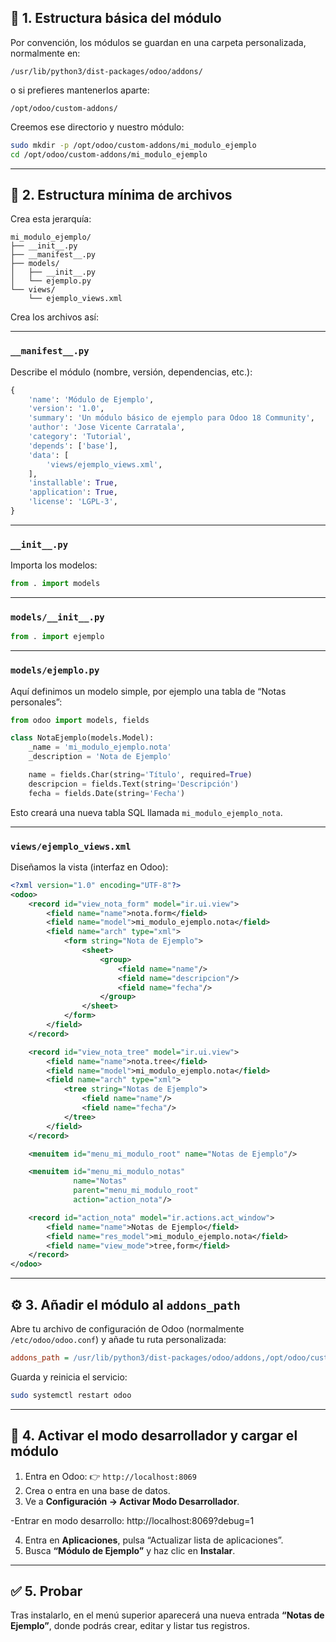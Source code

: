 

## 🧱 1. Estructura básica del módulo

Por convención, los módulos se guardan en una carpeta personalizada, normalmente en:

```
/usr/lib/python3/dist-packages/odoo/addons/
```

o si prefieres mantenerlos aparte:

```
/opt/odoo/custom-addons/
```

Creemos ese directorio y nuestro módulo:

```bash
sudo mkdir -p /opt/odoo/custom-addons/mi_modulo_ejemplo
cd /opt/odoo/custom-addons/mi_modulo_ejemplo
```

---

## 📁 2. Estructura mínima de archivos

Crea esta jerarquía:

```
mi_modulo_ejemplo/
├── __init__.py
├── __manifest__.py
├── models/
│   ├── __init__.py
│   └── ejemplo.py
└── views/
    └── ejemplo_views.xml
```

Crea los archivos así:

---

### **`__manifest__.py`**

Describe el módulo (nombre, versión, dependencias, etc.):

```python
{
    'name': 'Módulo de Ejemplo',
    'version': '1.0',
    'summary': 'Un módulo básico de ejemplo para Odoo 18 Community',
    'author': 'Jose Vicente Carratala',
    'category': 'Tutorial',
    'depends': ['base'],
    'data': [
        'views/ejemplo_views.xml',
    ],
    'installable': True,
    'application': True,
    'license': 'LGPL-3',
}
```

---

### **`__init__.py`**

Importa los modelos:

```python
from . import models
```

---

### **`models/__init__.py`**

```python
from . import ejemplo
```

---

### **`models/ejemplo.py`**

Aquí definimos un modelo simple, por ejemplo una tabla de “Notas personales”:

```python
from odoo import models, fields

class NotaEjemplo(models.Model):
    _name = 'mi_modulo_ejemplo.nota'
    _description = 'Nota de Ejemplo'

    name = fields.Char(string='Título', required=True)
    descripcion = fields.Text(string='Descripción')
    fecha = fields.Date(string='Fecha')
```

Esto creará una nueva tabla SQL llamada `mi_modulo_ejemplo_nota`.

---

### **`views/ejemplo_views.xml`**

Diseñamos la vista (interfaz en Odoo):

```xml
<?xml version="1.0" encoding="UTF-8"?>
<odoo>
    <record id="view_nota_form" model="ir.ui.view">
        <field name="name">nota.form</field>
        <field name="model">mi_modulo_ejemplo.nota</field>
        <field name="arch" type="xml">
            <form string="Nota de Ejemplo">
                <sheet>
                    <group>
                        <field name="name"/>
                        <field name="descripcion"/>
                        <field name="fecha"/>
                    </group>
                </sheet>
            </form>
        </field>
    </record>

    <record id="view_nota_tree" model="ir.ui.view">
        <field name="name">nota.tree</field>
        <field name="model">mi_modulo_ejemplo.nota</field>
        <field name="arch" type="xml">
            <tree string="Notas de Ejemplo">
                <field name="name"/>
                <field name="fecha"/>
            </tree>
        </field>
    </record>

    <menuitem id="menu_mi_modulo_root" name="Notas de Ejemplo"/>

    <menuitem id="menu_mi_modulo_notas"
              name="Notas"
              parent="menu_mi_modulo_root"
              action="action_nota"/>

    <record id="action_nota" model="ir.actions.act_window">
        <field name="name">Notas de Ejemplo</field>
        <field name="res_model">mi_modulo_ejemplo.nota</field>
        <field name="view_mode">tree,form</field>
    </record>
</odoo>
```

---

## ⚙️ 3. Añadir el módulo al `addons_path`

Abre tu archivo de configuración de Odoo (normalmente `/etc/odoo/odoo.conf`) y añade tu ruta personalizada:

```ini
addons_path = /usr/lib/python3/dist-packages/odoo/addons,/opt/odoo/custom-addons
```

Guarda y reinicia el servicio:

```bash
sudo systemctl restart odoo
```

---

## 🧩 4. Activar el modo desarrollador y cargar el módulo

1. Entra en Odoo:
   👉 `http://localhost:8069`
2. Crea o entra en una base de datos.
3. Ve a **Configuración → Activar Modo Desarrollador**.

-Entrar en modo desarrollo: http://localhost:8069?debug=1

4. Entra en **Aplicaciones**, pulsa “Actualizar lista de aplicaciones”.
5. Busca **“Módulo de Ejemplo”** y haz clic en **Instalar**.

---

## ✅ 5. Probar

Tras instalarlo, en el menú superior aparecerá una nueva entrada **“Notas de Ejemplo”**, donde podrás crear, editar y listar tus registros.




